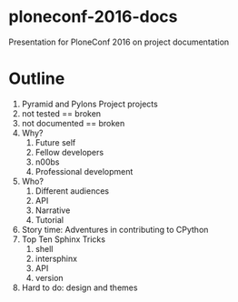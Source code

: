 # ploneconf-2016-docs
Presentation for PloneConf 2016 on project documentation

# Outline

1. Pyramid and Pylons Project projects
1. not tested == broken
1. not documented == broken
1. Why?
    1. Future self
    1. Fellow developers
    1. n00bs
    1. Professional development
1. Who?
    1. Different audiences
    1. API
    1. Narrative
    1. Tutorial
1. Story time: Adventures in contributing to CPython
1. Top Ten Sphinx Tricks
    1. shell
    1. intersphinx
    1. API
    1. version
1. Hard to do: design and themes

